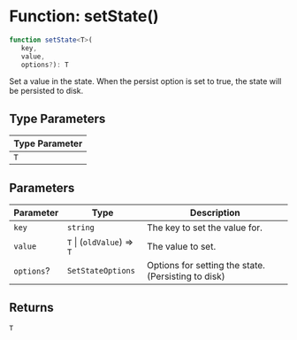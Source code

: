 # Function: setState()

```ts
function setState<T>(
   key, 
   value, 
   options?): T
```

Set a value in the state.
When the persist option is set to true, the state will be persisted to disk.

## Type Parameters

| Type Parameter |
| ------ |
| `T` |

## Parameters

| Parameter | Type | Description |
| ------ | ------ | ------ |
| `key` | `string` | The key to set the value for. |
| `value` | `T` \| (`oldValue`) => `T` | The value to set. |
| `options`? | `SetStateOptions` | Options for setting the state. (Persisting to disk) |

## Returns

`T`
